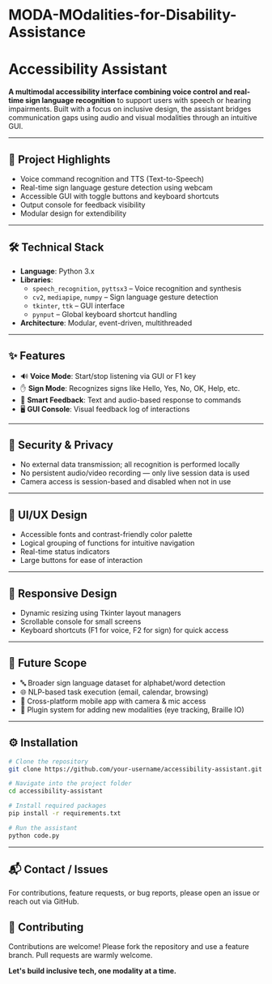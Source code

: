 # MODA-MOdalities-for-Disability-Assistance
# Accessibility Assistant 

**A multimodal accessibility interface combining voice control and real-time sign language recognition** to support users with speech or hearing impairments. Built with a focus on inclusive design, the assistant bridges communication gaps using audio and visual modalities through an intuitive GUI.

---

## 🔑 Project Highlights
- Voice command recognition and TTS (Text-to-Speech)
- Real-time sign language gesture detection using webcam
- Accessible GUI with toggle buttons and keyboard shortcuts
- Output console for feedback visibility
- Modular design for extendibility

---

## 🛠️ Technical Stack
- **Language**: Python 3.x  
- **Libraries**:
  - `speech_recognition`, `pyttsx3` – Voice recognition and synthesis  
  - `cv2`, `mediapipe`, `numpy` – Sign language gesture detection  
  - `tkinter`, `ttk` – GUI interface  
  - `pynput` – Global keyboard shortcut handling  
- **Architecture**: Modular, event-driven, multithreaded

---

## ✨ Features
- 🔊 **Voice Mode**: Start/stop listening via GUI or F1 key  
- ✋ **Sign Mode**: Recognizes signs like Hello, Yes, No, OK, Help, etc.  
- 🧠 **Smart Feedback**: Text and audio-based response to commands  
- 🖥️ **GUI Console**: Visual feedback log of interactions  

---

## 🔐 Security & Privacy
- No external data transmission; all recognition is performed locally  
- No persistent audio/video recording — only live session data is used  
- Camera access is session-based and disabled when not in use  

---

## 🎨 UI/UX Design
- Accessible fonts and contrast-friendly color palette  
- Logical grouping of functions for intuitive navigation  
- Real-time status indicators  
- Large buttons for ease of interaction  

---

## 📱 Responsive Design
- Dynamic resizing using Tkinter layout managers  
- Scrollable console for small screens  
- Keyboard shortcuts (F1 for voice, F2 for sign) for quick access  

---

## 🚀 Future Scope
- 🔤 Broader sign language dataset for alphabet/word detection  
- 🌐 NLP-based task execution (email, calendar, browsing)  
- 📱 Cross-platform mobile app with camera & mic access  
- 🧩 Plugin system for adding new modalities (eye tracking, Braille IO)  

---

## ⚙️ Installation

```bash
# Clone the repository
git clone https://github.com/your-username/accessibility-assistant.git

# Navigate into the project folder
cd accessibility-assistant

# Install required packages
pip install -r requirements.txt

# Run the assistant
python code.py
```

---

## 📬 Contact / Issues
For contributions, feature requests, or bug reports, please open an issue or reach out via GitHub.
## 🤝 Contributing
Contributions are welcome! Please fork the repository and use a feature branch. Pull requests are warmly welcome.

**Let's build inclusive tech, one modality at a time.**
